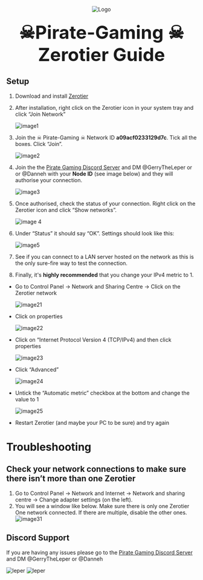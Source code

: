 

<p align="center">
  <a>
    <img src="https://i.imgur.com/KEmtvdO.jpg" alt="Logo">
  </a>

  
</p>

<h3 align="center"><font size="10">☠Pirate-Gaming ☠ Zerotier Guide</font>


 

## Setup

1.  Download and install [Zerotier](https://www.zerotier.com/download/)

2.  After installation, right click on the Zerotier icon in your system tray and click “Join Network”
    
  
    ![image1](https://i.imgur.com/YuDb6bk.png)


3. Join the ☠ Pirate-Gaming ☠ Network ID **a09acf0233129d7c**. Tick all the boxes. Click “Join”.

    <four spaces to keep numbering working>![image2](https://i.imgur.com/jZfvmIF.png)

4. Join the the [Pirate Gaming Discord Server](https://discord.gg/M3ttTTJ) and DM @GerryTheLeper or or @Danneh with your **Node ID** (see image below) and they will authorise your connection.

    ![image3](https://i.imgur.com/W8aY5OJ.png)

5.  Once authorised, check the status of your connection. Right click on the Zerotier icon and click “Show networks”.

    ![image 4](https://i.imgur.com/yrDjxy9.png)

6. Under “Status” it should say “OK”. Settings should look like this:

    ![image5](https://i.imgur.com/IXiz3Mb.png)

7. See if you can connect to a LAN server hosted on the network as this is the only sure-fire way to test the connection.
8. Finally, it's **highly recommended** that you change your IPv4 metric to 1. 
* Go to Control Panel → Network and Sharing Centre → Click on the Zerotier network

   ![image21](https://i.imgur.com/KFavq4z.png)
    
* Click on properties

    ![image22](https://i.imgur.com/5Pkx1ZA.png)

 * Click on “Internet Protocol Version 4 (TCP/IPv4) and then click properties

    ![image23](https://i.imgur.com/y9Jad41.png)

 * Click “Advanced”

    ![image24](https://i.imgur.com/JUDLDup.png)

 * Untick the “Automatic metric” checkbox at the bottom and change the value to 1

    ![image25](https://i.imgur.com/qBqMher.png)

 * Restart Zerotier (and maybe your PC to be sure) and try again




# Troubleshooting

## Check your network connections to make sure there isn’t more than one Zerotier



 1. Go to Control Panel -> Network and Internet -> Network and sharing centre -> Change adapter settings (on the left).
 2. You will see a window like below. Make sure there is only one Zerotier One network connected. If there are multiple, disable the other ones.
                 ![image31](https://i.imgur.com/amRQgjj.png)

## Discord Support

If you are having any issues please go to the [Pirate Gaming Discord Server](https://discord.gg/M3ttTTJ) and DM @GerryTheLeper or @Danneh

![leper](https://i.imgur.com/iGW03XF.png) ![leper](https://i.imgur.com/iGW03XF.png)

<!--stackedit_data:
eyJoaXN0b3J5IjpbMTE5MjY5MDYyNywzODM5OTEwNzZdfQ==
-->